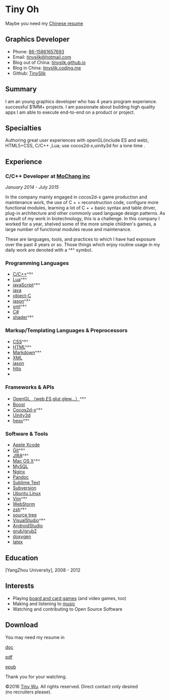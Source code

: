 Tiny Oh
=============
Maybe you need my [Chinese resume](http://tinyslik.coding.me/resume)

Graphics Developer
-----------------------

- Phone: [86-15861657693](tel://86-15861657693)
- Email: <tinysilk@hotmail.com>
- Blog out of China: [tinyslik.github.io](http://tinyslik.github.io)
- Blog in China: [tinyslik.coding.me](http://tinyslik.coding.me)
- Github: [TinySlik](http://github.com/TinySlik)


Summary
-------

I am an young graphics developer who has 4 years program experience.
successful $1MM+ projects. I am passionate about building high quality apps 
I am able to execute end-to-end on a product or project.


Specialties
-----------

Authoring great user experiences with openGL(include ES and web), HTML5+CSS, C/C++ ,Lua;
use cocos2d-x,uinity3d for a lone time .

Experience
----------

### **C/C++ Developer** at [MoChang inc](https://www.mochang.net/)

*January 2014 - July 2015*

In the company mainly engaged in cocos2d-x game production and maintenance work, the use of C + + reconstruction code, configure more functional modules, learning a lot of C + + basic syntax and table driver, plug-in architecture and other commonly used language design patterns. As a result of my work in biotechnology, this is a challenge. In this company I worked for a year, shelved some of the more simple children's games, a large number of functional modules reuse and maintenance.




These are languages, tools, and practices to which I have had exposure over the
past 4 years or so. Those things which enjoy routine usage in my daily work are
denoted with a ^†^ symbol.

### Programming Languages

- [C/C++]()^†^
- [Lua]()^†^
- [javaScript]()^†^
- [java]()
- [object-C]()
- [jason]()^†^
- [xml]()^†^
- [C#]()
- [shader]()^†^

### Markup/Templating Languages & Preprocessors

- [CSS](http://www.w3.org/Style/CSS/Overview.en.html)^†^
- [HTML](http://developers.whatwg.org)^†^
- [Markdown](http://daringfireball.net/projects/markdown)^†^
- [XML]()
- [jason]()
- [http]()
- 
### Frameworks & APIs

- [OpenGL （web,ES,glut,glew…）]()^†^
- [Boost]()
- [Cocos2d-x]()^†^
- [Uinity3d]()
- [hexo]()^†^

### Software & Tools

- [Apple Xcode](http://developer.apple.com)
- [Git](http://git-scm.com)^†^
- [JIRA](http://atlassian.com/software/jira)^†^
- [Mac OS X](http://apple.com/macosx)^†^
- [MySQL](http://mysql.com)
- [Nginx](http://wiki.nginx.org)
- [Pandoc](http://johnmacfarlane.net/pandoc)
- [Sublime Text](http://www.sublimetext.com)
- [Subversion](http://svn.apache.org)
- [Ubuntu Linux](http://ubuntu.com)
- [Vim](http://www.vim.org)^†^
- [WebStorm](http://jetbrains.com/webstorm)
- [zsh](http://www.zsh.org)^†^
- [source tree]()
- [VisualStudio]()^†^
- [AndroidStudio]()
- [grub/grub2]()
- [doxygen]()
- [latex]()

Education
---------

[YangZhou University], 2008 - 2012

Interests
---------

- Playing [board and card games](http://boardgamegeek.com/user/smtudor) (and video games, too)
- Making and listening to [music](http://www.rdio.com/people/smtudor)
- Watching and contributing to Open Source Software

Download
---------

You may need my resume in 

[doc](https://github.com/TinySlik/resume/raw/master/resume.docx)

[pdf](https://github.com/TinySlik/resume/raw/master/resume.pdf)

[epub](https://github.com/TinySlik/resume/raw/master/resume.epub)

Thank you for your watching.

©2016 [Tiny Wu](http://tinyslik.github.io/resume). All rights reserved. Direct contact only desired (no&nbsp;recruiters&nbsp;please).
